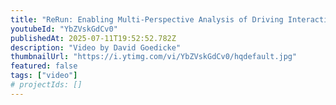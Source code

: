 ```yaml
---
title: "ReRun: Enabling Multi-Perspective Analysis of Driving Interaction in VR"
youtubeId: "YbZVskGdCv0"
publishedAt: 2025-07-11T19:52:52.782Z
description: "Video by David Goedicke"
thumbnailUrl: "https://i.ytimg.com/vi/YbZVskGdCv0/hqdefault.jpg"
featured: false
tags: ["video"]
# projectIds: []
---
```


<!-- You can add additional notes about this video here -->
